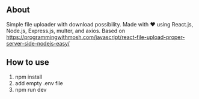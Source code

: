 ## About

Simple file uploader with download possibility. Made with ❤️ using React.js, Node.js, Express.js, multer, and axios.
Based on https://programmingwithmosh.com/javascript/react-file-upload-proper-server-side-nodejs-easy/

## How to use

1. npm install
2. add empty .env file
3. npm run dev
